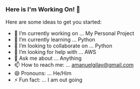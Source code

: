 ### Here is I'm Working On! 👋



Here are some ideas to get you started:

- 🔭 I’m currently working on ... My Personal Project
- 🌱 I’m currently learning ... Python
- 👯 I’m looking to collaborate on ... Python
- 🤔 I’m looking for help with ... AWS
- 💬 Ask me about ... Anything
- 📫 How to reach me: ... amanuelgilay@gmail.com
- 😄 Pronouns: ... He/Him
- ⚡ Fun fact: ... I am out going

